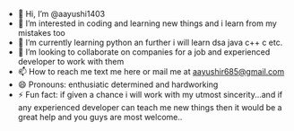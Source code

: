 - 👋 Hi, I’m @aayushi1403
- 👀 I’m interested in coding and learning new things and i learn from my mistakes too
- 🌱 I’m currently learning python an further i will learn dsa java c++ c etc. 
- 💞️ I’m looking to collaborate on companies for a job and experienced developer to work with them
- 📫 How to reach me text me here or mail me at aayushir685@gmail.com
- 😄 Pronouns: enthusiatic determined and hardworking
- ⚡ Fun fact: if given a chance i will work with my utmost sincerity...and if any experienced developer can teach me new things then it would be a great help and you guys are most welcome..

<!---
aayushi1403/aayushi1403 is a ✨ special ✨ repository because its `README.md` (this file) appears on your GitHub profile.
You can click the Preview link to take a look at your changes.
--->
